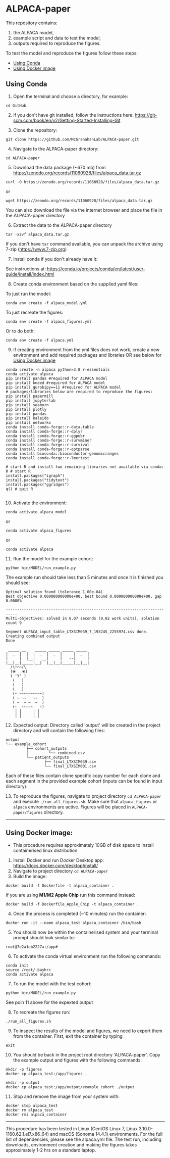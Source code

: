 # ALPACA-paper

This repository contains: 
1) the ALPACA model, 
2) example script and data to test the model, 
3) outputs required to reproduce the figures.


To test the model and reproduce the figures follow these steps:
- [Using Conda](README.md#using-conda)
- [Using Docker image](README.md#using-docker-image)

## Using Conda
1. Open the terminal and choose a directory, for example:
```
cd GitHub
```

2. If you don't have git installed, follow the instructions here: https://git-scm.com/book/en/v2/Getting-Started-Installing-Git

3. Clone the repository:
``` 
git clone https://github.com/McGranahanLab/ALPACA-paper.git
```

4. Navigate to the ALPACA-paper directory:
```
cd ALPACA-paper
```

5. Download the data package (~670 mb) from https://zenodo.org/records/11060928/files/alpaca_data.tar.gz
```
curl -O https://zenodo.org/records/11060928/files/alpaca_data.tar.gz
```
or
```
wget https://zenodo.org/records/11060928/files/alpaca_data.tar.gz
```
You can also download the file via the internet browser and place the file in the ALPACA-paper directory

6. Extract the data to the ALPACA-paper directory
```
tar -xzvf alpaca_data.tar.gz
```
If you don't have `tar` command available, you can unpack the archive using 7-zip (https://www.7-zip.org)

7. Install conda if you don't already have it:

See instructions at: https://conda.io/projects/conda/en/latest/user-guide/install/index.html

8. Create conda environment based on the supplied yaml files:

To just run the model:
```
conda env create -f alpaca_model.yml
```

To just recreate the figures:
```
conda env create -f alpaca_figures.yml
```

Or to do both:
```
conda env create -f alpaca.yml
```

9. If creating environment from the yml files does not work, create a new environment and add required packages and libraries OR see below for [Using Docker image](#using_docker_image)

```
conda create -n alpaca python=3.8 r-essentials
conda activate alpaca
pip install pandas #required for ALPACA model
pip install kneed #required for ALPACA model
pip install gurobipy==11 #required for ALPACA model
# packages/libraries below are required to reproduce the figures:
pip install papermill
pip install jupyterlab
pip install seaborn
pip install plotly
pip install pandas
pip install kaleido
pip install networkx
conda install conda-forge::r-data.table
conda install conda-forge::r-dplyr
conda install conda-forge::r-ggpubr
conda install conda-forge::r-survminer
conda install conda-forge::r-survival
conda install conda-forge::r-optparse
conda install bioconda::bioconductor-genomicranges
conda install conda-forge::r-lmertest

# start R and install two remaining libraries not available via conda:
R # start R
install.packages("igraph")
install.packages("tidytext")
install.packages("ggridges")
q() # quit R


```
10. Activate the environment:
```
conda activate alpaca_model
```
or
```
conda activate alpaca_figures
```
or
```
conda activate alpaca
```

11. Run the model for the example cohort:
```
python bin/MODEL/run_example.py
```
The example run should take less than 5 minutes and once it is finished you should see:
```
Optimal solution found (tolerance 1.00e-04)
Best objective 0.000000000000e+00, best bound 0.000000000000e+00, gap 0.0000%

---------------------------------------------------------------------------
Multi-objectives: solved in 0.07 seconds (0.02 work units), solution count 9

Segment ALPACA_input_table_LTXSIM039_7_193245_2255974.csv done.
Creating combined output
Done

 _____ __    _____ _____ _____ _____
|  _  |  |  |  _  |  _  |     |  _  |
|     |  |__|   __|     |   --|     |
|__|__|_____|__|  |__|__|_____|__|__|
  /\⌒⌒⌒/\
  (⦿   ⦿)
  ( 'Y' )
   (   )
   (   )
   (   )
   (~ ~~~~~~~~~~)
   ( ~ ~~   ~~  )
   ( ~  ~ ~  ~  )
   (~  ~~~~~   ~)
    │ │     │ │
    │ │     │ │

```

12. Expected output:
Directory called 'output' will be created in the project directory and will contain the following files:
```
output
└── example_cohort
         ├── cohort_outputs
         │         └── combined.csv
         └── patient_outputs
                 ├── final_LTXSIM039.csv
                 └── final_LTXSIM001.csv
```
Each of these files contain clone specific copy number for each clone and each segment in the provided example cohort (inputs can be found in input directory).

13. To reproduce the figures, navigate to project directory `cd ALPACA-paper` and execute `./run_all_figures.sh`. Make sure that `alpaca_figures` or `alpaca` environments are active. Figures will be placed in `ALPACA-paper/figures` directory.

------
## Using Docker image:
- This procedure requires approximately 10GB of disk space to install containerised linux distribution
1. Install Docker and run Docker Desktop app: https://docs.docker.com/desktop/install/
2. Navigate to project directory `cd ALPACA-paper`
3. Build the image:


```
docker build -f Dockerfile -t alpaca_container .
```

If you are using **M1/M2 Apple Chip** run this command instead:
```
docker build -f Dockerfile_Apple_Chip -t alpaca_container .
```

4. Once the process is completed (~10 minutes) run the container:

```
docker run -it --name alpaca_test alpaca_container /bin/bash
```

5. You should now be within the containerised system and your terminal prompt should look similar to:

```
root@7e2a1eb2227a:/app#
```

6. To activate the conda virtual environment run the following commands:

```
conda init
source /root/.bashrc
conda activate alpaca
```

7. To run the model with the test cohort:

```
python bin/MODEL/run_example.py
```
See poin 11 above for the expexted output

8. To recreate the figures run:

```
./run_all_figures.sh
```

9. To inspect the results of the model and figures, we need to export them from the container. First, exit the container by typing

```
exit
```

10. You should be back in the project root directory 'ALPACA-paper'. Copy the example output and figures with the following commands:

```
mkdir -p figures
docker cp alpaca_test:/app/figures .

mkdir -p output
docker cp alpaca_test:/app/output/example_cohort ./output
```

11. Stop and remove the image from your system with:
```
docker stop alpaca_test
docker rm alpaca_test
docker rmi alpaca_container
```

------
This procedure has been tested in Linux (CentOS Linux 7, Linux 3.10.0-1160.62.1.el7.x86_64) and macOS (Sonoma 14.4.1) environments. For the full list of dependencies, please see the alpaca.yml file. The test run, including downloads, environment creation and making the figures takes approximately 1-2 hrs on a standard laptop.
